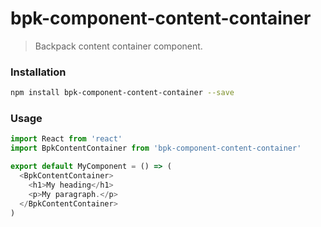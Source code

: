 # bpk-component-content-container

> Backpack content container component.

### Installation

```sh
npm install bpk-component-content-container --save
```

### Usage

```js
import React from 'react'
import BpkContentContainer from 'bpk-component-content-container'

export default MyComponent = () => (
  <BpkContentContainer>
    <h1>My heading</h1>
    <p>My paragraph.</p>
  </BpkContentContainer>
)
```
